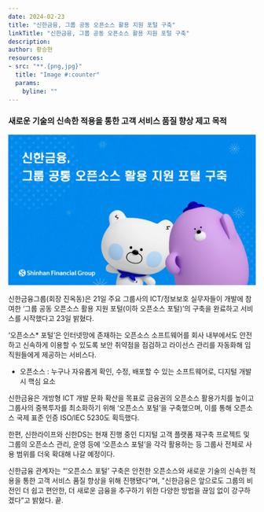 ```yaml
---
date: 2024-02-23
title: "신한금융, 그룹 공동 오픈소스 활용 지원 포털 구축"
linkTitle: "신한금융, 그룹 공동 오픈소스 활용 지원 포털 구축"
description: 
author: 황승현
resources:
- src: "**.{png,jpg}"
  title: "Image #:counter"
  params:
    byline: ""
---
```


### 새로운 기술의 신속한 적용을 통한 고객 서비스 품질 향상 제고 목적

![lasso](./shinhanoss.png)

신한금융그룹(회장 진옥동)은 21일 주요 그룹사의 ICT/정보보호 실무자들이 개발에 참여한 ‘그룹 공동 오픈소스 활용 지원 포털(이하 오픈소스 포털)’의 구축을 완료하고 서비스를 시작했다고 23일 밝혔다.

‘오픈소스* 포털’은 인터넷망에 존재하는 오픈소스 소프트웨어를 회사 내부에서도 안전하고 신속하게 이용할 수 있도록 보안 취약점을 점검하고 라이선스 관리를 자동화해 임직원들에게 제공하는 서비스다.

* 오픈소스 : 누구나 자유롭게 확인, 수정, 배포할 수 있는 소프트웨어로, 디지털 개발 시 핵심 요소

신한금융은 개방형 ICT 개발 문화 확산을 목표로 금융권의 오픈소스 활용가치를 높이고 그룹사의 중복투자를 최소화하기 위해 ‘오픈소스 포털’을 구축했으며, 이를 통해 오픈소스 국제 표준 인증 ISO/IEC 5230도 획득했다.

한편, 신한라이프와 신한DS는 현재 진행 중인 디지털 고객 플랫폼 재구축 프로젝트 및 그룹의 오픈소스 관리, 운영 등에 ‘오픈소스 포털’을 각각 활용하는 등 그룹사 전체로 사용 범위를 더욱 확대해 나갈 예정이다.

신한금융 관계자는 “‘오픈소스 포털’ 구축은 안전한 오픈소스와 새로운 기술의 신속한 적용을 통한 고객 서비스 품질 향상을 위해 진행됐다"며, "신한금융은 앞으로도 그룹의 비전인 더 쉽고 편안한, 더 새로운 금융을 추구하기 위한 다양한 방법을 끊임 없이 강구하겠다”고 밝혔다. 끝.
